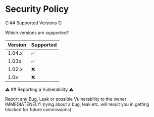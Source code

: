 # Security Policy
:alarm_clock: ## Supported Versions :alarm_clock:

Which versions are supported?

| Version | Supported          |
| ------- | ------------------ |
| 1.04.x  | :white_check_mark: |
| 1.03x   | :white_check_mark: |
| 1.02.x  | :x:                | 
| 1.0x    | :x:                |

:warning: ## Reporting a Vulnerability :warning:

Report any Bug, Leak or possible Vulnerability to the owner IMMEDIATENELY! (lying about a bug, leak etc. will result you in getting blocked for future commissions)
